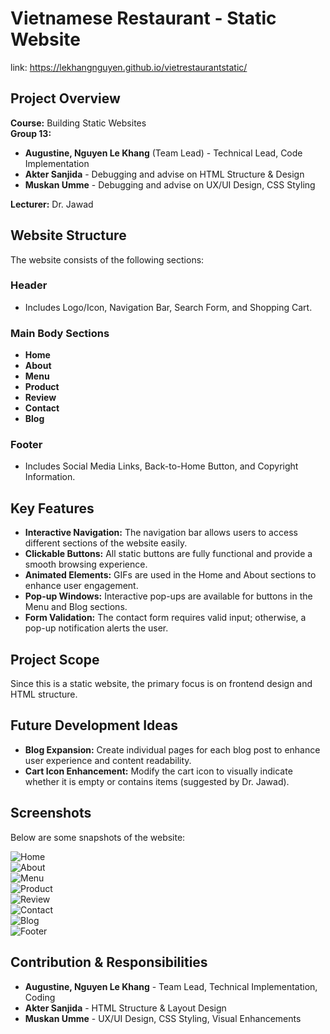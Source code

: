 # Vietnamese Restaurant - Static Website
link: https://lekhangnguyen.github.io/vietrestaurantstatic/
## Project Overview
**Course:** Building Static Websites  
**Group 13:**  
- **Augustine, Nguyen Le Khang** (Team Lead) - Technical Lead, Code Implementation  
- **Akter Sanjida** - Debugging and advise on HTML Structure & Design  
- **Muskan Umme** - Debugging and advise on UX/UI Design, CSS Styling  

**Lecturer:** Dr. Jawad  

## Website Structure
The website consists of the following sections:

### Header
- Includes Logo/Icon, Navigation Bar, Search Form, and Shopping Cart.

### Main Body Sections
- **Home**
- **About**
- **Menu**
- **Product**
- **Review**
- **Contact**
- **Blog**

### Footer
- Includes Social Media Links, Back-to-Home Button, and Copyright Information.

## Key Features
- **Interactive Navigation:** The navigation bar allows users to access different sections of the website easily.
- **Clickable Buttons:** All static buttons are fully functional and provide a smooth browsing experience.
- **Animated Elements:** GIFs are used in the Home and About sections to enhance user engagement.
- **Pop-up Windows:** Interactive pop-ups are available for buttons in the Menu and Blog sections.
- **Form Validation:** The contact form requires valid input; otherwise, a pop-up notification alerts the user.

## Project Scope
Since this is a static website, the primary focus is on frontend design and HTML structure.

## Future Development Ideas
- **Blog Expansion:** Create individual pages for each blog post to enhance user experience and content readability.
- **Cart Icon Enhancement:** Modify the cart icon to visually indicate whether it is empty or contains items (suggested by Dr. Jawad).

## Screenshots
Below are some snapshots of the website:

![Home](https://github.com/user-attachments/assets/fa649b7e-9869-4911-b4af-91dc1c7cfac4)  
![About](https://github.com/user-attachments/assets/ae8acca8-3f22-4de5-9f77-3dd3a8aecfbf)  
![Menu](https://github.com/user-attachments/assets/13943f1f-d420-401f-8cb9-0f6a56eff5c6)  
![Product](https://github.com/user-attachments/assets/52d22deb-0b70-4a0b-9b0f-1b814c96cc76)  
![Review](https://github.com/user-attachments/assets/0c4836dc-2e20-4f0e-9c63-d31977374807)  
![Contact](https://github.com/user-attachments/assets/c650bb87-ff75-4fb3-a5fd-d8cbbf06e76c)  
![Blog](https://github.com/user-attachments/assets/a52ac22d-525d-414f-a2ef-7cb0c71b052b)  
![Footer](https://github.com/user-attachments/assets/06c5785f-065b-4e3b-a36f-779a74cc2976)  

## Contribution & Responsibilities
- **Augustine, Nguyen Le Khang** - Team Lead, Technical Implementation, Coding
- **Akter Sanjida** - HTML Structure & Layout Design
- **Muskan Umme** - UX/UI Design, CSS Styling, Visual Enhancements
